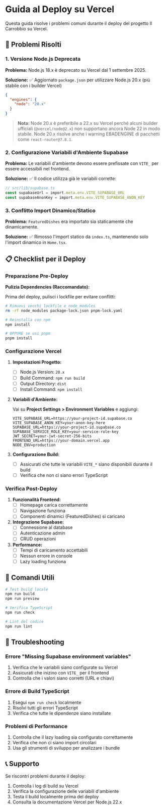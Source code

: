 # Guida al Deploy su Vercel

Questa guida risolve i problemi comuni durante il deploy del progetto Il Carrobbio su Vercel.

## 🚨 Problemi Risolti

### 1. Versione Node.js Deprecata

**Problema:** Node.js 18.x è deprecato su Vercel dal 1 settembre 2025.

**Soluzione:** ✅ Aggiornato `package.json` per utilizzare Node.js 20.x (più stabile con i builder Vercel)

```json
{
  "engines": {
    "node": "20.x"
  }
}
```

> **Nota:** Node 20.x è preferibile a 22.x su Vercel perché alcuni builder ufficiali (`@vercel/node@2.x`) non supportano ancora Node 22 in modo stabile. Node 20.x risolve anche i warning EBADENGINE di pacchetti come `react-router@7.8.1`.

### 2. Configurazione Variabili d'Ambiente Supabase

**Problema:** Le variabili d'ambiente devono essere prefissate con `VITE_` per essere accessibili nel frontend.

**Soluzione:** ✅ Il codice utilizza già le variabili corrette:

```typescript
// src/lib/supabase.ts
const supabaseUrl = import.meta.env.VITE_SUPABASE_URL
const supabaseAnonKey = import.meta.env.VITE_SUPABASE_ANON_KEY
```

### 3. Conflitto Import Dinamico/Statico

**Problema:** `FeaturedDishes` era importato sia staticamente che dinamicamente.

**Soluzione:** ✅ Rimosso l'import statico da `index.ts`, mantenendo solo l'import dinamico in `Home.tsx`.

## 📋 Checklist per il Deploy

### Preparazione Pre-Deploy

**Pulizia Dependencies (Raccomandato):**

Prima del deploy, pulisci i lockfile per evitare conflitti:

```bash
# Rimuovi vecchi lockfile e node_modules
rm -rf node_modules package-lock.json pnpm-lock.yaml

# Reinstalla con npm
npm install

# OPPURE se usi pnpm
pnpm install
```

### Configurazione Vercel

1. **Impostazioni Progetto:**
   - [ ] Node.js Version: `20.x`
   - [ ] Build Command: `npm run build`
   - [ ] Output Directory: `dist`
   - [ ] Install Command: `npm install`

2. **Variabili d'Ambiente:**
   
   Vai su **Project Settings > Environment Variables** e aggiungi:
   
   ```
   VITE_SUPABASE_URL=https://your-project-id.supabase.co
   VITE_SUPABASE_ANON_KEY=your-anon-key-here
   SUPABASE_URL=https://your-project-id.supabase.co
   SUPABASE_SERVICE_ROLE_KEY=your-service-role-key
   JWT_SECRET=your-jwt-secret-256-bits
   FRONTEND_URL=https://your-domain.vercel.app
   NODE_ENV=production
   ```

3. **Configurazione Build:**
   - [ ] Assicurati che tutte le variabili `VITE_*` siano disponibili durante il build
   - [ ] Verifica che non ci siano errori TypeScript

### Verifica Post-Deploy

1. **Funzionalità Frontend:**
   - [ ] Homepage carica correttamente
   - [ ] Navigazione funziona
   - [ ] Componenti dinamici (FeaturedDishes) si caricano

2. **Integrazione Supabase:**
   - [ ] Connessione al database
   - [ ] Autenticazione admin
   - [ ] CRUD operazioni

3. **Performance:**
   - [ ] Tempi di caricamento accettabili
   - [ ] Nessun errore in console
   - [ ] Lazy loading funziona

## 🔧 Comandi Utili

```bash
# Test build locale
npm run build
npm run preview

# Verifica TypeScript
npm run check

# Lint del codice
npm run lint
```

## 🐛 Troubleshooting

### Errore "Missing Supabase environment variables"

1. Verifica che le variabili siano configurate su Vercel
2. Assicurati che inizino con `VITE_` per il frontend
3. Controlla che i valori siano corretti (URL e chiavi)

### Errore di Build TypeScript

1. Esegui `npm run check` localmente
2. Risolvi tutti gli errori TypeScript
3. Verifica che tutte le dipendenze siano installate

### Problemi di Performance

1. Controlla che il lazy loading sia configurato correttamente
2. Verifica che non ci siano import circolari
3. Usa gli strumenti di sviluppo per analizzare i bundle

## 📞 Supporto

Se riscontri problemi durante il deploy:

1. Controlla i log di build su Vercel
2. Verifica la configurazione delle variabili d'ambiente
3. Testa il build localmente prima del deploy
4. Consulta la documentazione Vercel per Node.js 22.x